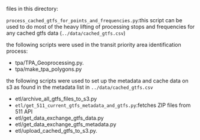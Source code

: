 files in this directory:

`process_cached_gtfs_for_points_and_frequencies.py`:this script can be used to do most of the heavy lifting of processing stops and frequencies for any cached gtfs data (`../data/cached_gtfs.csv`)

the following scripts were used in the transit priority area identification process:
- tpa/TPA_Geoprocessing.py. 
- tpa/make_tpa_polygons.py  

the following scripts were used to set up the metadata and cache data on s3 as found in the metadata list in `../data/cached_gtfs.csv`
- etl/archive_all_gtfs_files_to_s3.py   
- `etl/get_511_current_gtfs_metadata_and_gtfs.py`:fetches ZIP files from 511 API     
- etl/get_data_exchange_gtfs_data.py   
- etl/get_data_exchange_gtfs_metadata.py   
- etl/upload_cached_gtfs_to_s3.py.   
